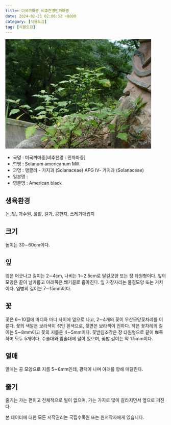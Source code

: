 ```yaml
---
title: 미국까마중_비추천명민까마중
date: 2024-02-21 02:06:52 +0800
category: [식물도감]
tag: [식물도감]
---
```




![미국까마중[비추천명 : 민까마중]](/assets/img/fileUpload/plants/basic/Solanaceae/Solanum/2452/2452_1_th2.jpg)
- 국명 : 미국까마중[비추천명 : 민까마중]
- 학명 : Solanum americanum Mill.
- 과명 : 앵글러 - 가지과 (Solanaceae) APG Ⅳ- 가지과 (Solanaceae)
- 일본명 : 
- 영문명 : American black


## 생육환경
논, 밭, 과수원, 풀밭, 길가, 공한지, 쓰레기매립지
## 크기
높이는 30∼60cm이다.
## 잎
잎은 어긋나고 길이는 2∼4cm, 나비는 1∼2.5cm로 달걀모양 또는 장 타원형이다. 잎의 모양은 끝이 날카롭고 아래쪽은 쐐기꼴로 좁아진다. 잎 가장자리는 물결모양 또는 거치이다. 엽병의 길이는 7∼15mm이다. 
## 꽃
꽃은 6∼10월에 마디와 마디 사이에 옆으로 나고, 2∼4개의 꽃이 우산모양꽃차례를 이룬다. 꽃의 색깔은 보라색이 섞인 흰색으로, 뒷면은 보라색이 진하다. 작은 꽃차례의 길이는 5∼8mm이고 꽃의 지름은 4∼5mm이다. 꽃받침조각은 장 타원형으로 끝이 뾰족하며 모두 5개이다. 수술대와 암술대에 털이 있으며, 꽃밥 길이는 약 1.5mm이다. 
## 열매
열매는 공 모양으로 지름 5∼8mm인데, 광택이 나며 아래를 향해 매달린다. 
## 줄기
줄기는 가는 편이고 전체적으로 털이 없으며, 가는 가지로 많이 갈라지면서 옆으로 퍼진다. 






본 데이터에 대한 모든 저작권리는 국립수목원 또는 원저작자에게 있습니다.

